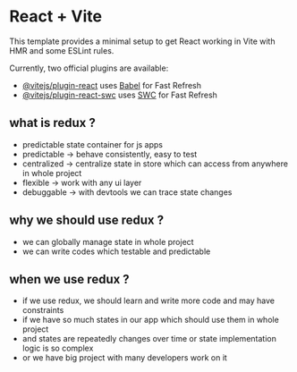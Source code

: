 # React + Vite

This template provides a minimal setup to get React working in Vite with HMR and some ESLint rules.

Currently, two official plugins are available:

- [@vitejs/plugin-react](https://github.com/vitejs/vite-plugin-react/blob/main/packages/plugin-react/README.md) uses [Babel](https://babeljs.io/) for Fast Refresh
- [@vitejs/plugin-react-swc](https://github.com/vitejs/vite-plugin-react-swc) uses [SWC](https://swc.rs/) for Fast Refresh

## what is redux ?

- predictable state container for js apps
- predictable -> behave consistently, easy to test
- centralized -> centralize state in store which can access from anywhere in whole project
- flexible -> work with any ui layer
- debuggable -> with devtools we can trace state changes

## why we should use redux ?

- we can globally manage state in whole project
- we can write codes which testable and predictable

## when we use redux ?

- if we use redux, we should learn and write more code and may have constraints
- if we have so much states in our app which should use them in whole project
- and states are repeatedly changes over time or state implementation logic is so complex
- or we have big project with many developers work on it
